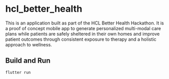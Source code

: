 # hcl_better_health
This is an application built as part of the HCL Better Health Hackathon. It is a proof of concept mobile app to generate personalized multi-modal care plans while patients are safely sheltered in their own homes and improve patient outcomes through consistent exposure to therapy and a holistic approach to wellness.

## Build and Run
```
flutter run
```

